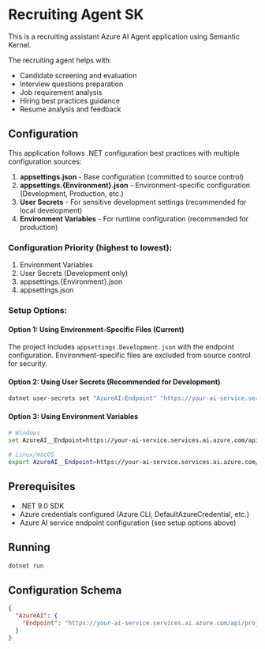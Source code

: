 # Recruiting Agent SK

This is a recruiting assistant Azure AI Agent application using Semantic Kernel.

The recruiting agent helps with:
- Candidate screening and evaluation
- Interview questions preparation
- Job requirement analysis
- Hiring best practices guidance
- Resume analysis and feedback

## Configuration

This application follows .NET configuration best practices with multiple configuration sources:

1. **appsettings.json** - Base configuration (committed to source control)
2. **appsettings.{Environment}.json** - Environment-specific configuration (Development, Production, etc.)
3. **User Secrets** - For sensitive development settings (recommended for local development)
4. **Environment Variables** - For runtime configuration (recommended for production)

### Configuration Priority (highest to lowest):
1. Environment Variables
2. User Secrets (Development only)
3. appsettings.{Environment}.json
4. appsettings.json

### Setup Options:

#### Option 1: Using Environment-Specific Files (Current)
The project includes `appsettings.Development.json` with the endpoint configuration.
Environment-specific files are excluded from source control for security.

#### Option 2: Using User Secrets (Recommended for Development)
```bash
dotnet user-secrets set "AzureAI:Endpoint" "https://your-ai-service.services.ai.azure.com/api/projects/your-project"
```

#### Option 3: Using Environment Variables
```bash
# Windows
set AzureAI__Endpoint=https://your-ai-service.services.ai.azure.com/api/projects/your-project

# Linux/macOS
export AzureAI__Endpoint=https://your-ai-service.services.ai.azure.com/api/projects/your-project
```

## Prerequisites

- .NET 9.0 SDK
- Azure credentials configured (Azure CLI, DefaultAzureCredential, etc.)
- Azure AI service endpoint configuration (see setup options above)

## Running

```bash
dotnet run
```

## Configuration Schema

```json
{
  "AzureAI": {
    "Endpoint": "https://your-ai-service.services.ai.azure.com/api/projects/your-project"
  }
}
```
